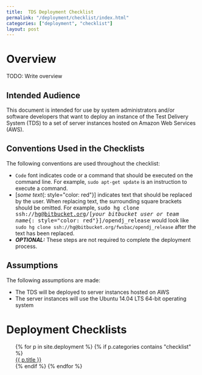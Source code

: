 ```yaml
---
title:  TDS Deployment Checklist
permalink: "/deployment/checklist/index.html"
categories: ["deployment", "checklist"]
layout: post
---
```


# Overview
TODO:  Write overview

## Intended Audience
This document is intended for use by system administrators and/or software developers that want to deploy an instance of the Test Delivery System (TDS) to a set of server instances hosted on Amazon Web Services (AWS).

## Conventions Used in the Checklists
The following conventions are used throughout the checklist:

* `Code` font indicates code or a command that should be executed on the command line.  For example, `sudo apt-get update` is an instruction to execute a command.
* [*some text*{: style="color: red"}] indicates text that should be replaced by the user.  When replacing text, the surrounding square brackets should be omitted.  For example, <span style="font-family: 'Lucida Console', Monaco, monospace">sudo hg clone ssh://hg@bitbucket.org/[*your bitbucket user or team name*{: style="color: red"}]/opendj_release</span> would look like `sudo hg clone ssh://hg@bitbucket.org/fwsbac/opendj_release` after the text has been replaced.
* ***OPTIONAL:***  These steps are not required to complete the deployment process.

## Assumptions
The following assumptions are made:

* The TDS will be deployed to server instances hosted on AWS
* The server instances will use the Ubuntu 14.04 LTS 64-bit operating system

# Deployment Checklists
<ul id="dc_toc" style="list-style: none">
    {% for p in site.deployment %}
        {% if p.categories contains "checklist" %}
            <li><a href="{{ p.url }}">{{ p.title }}</a></li>
        {% endif %}
    {% endfor %}
</ul>